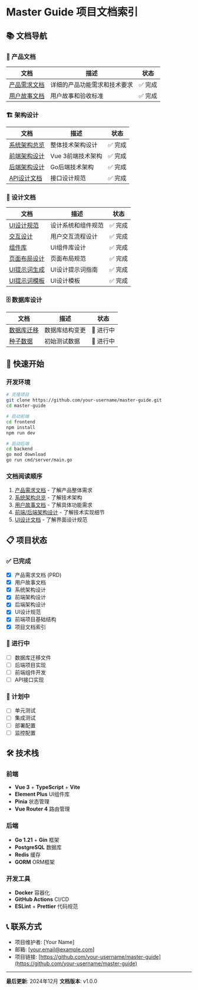 # Master Guide 项目文档索引

## 📚 文档导航

### 🎯 产品文档
| 文档 | 描述 | 状态 |
|------|------|------|
| [产品需求文档](./PRD.md) | 详细的产品功能需求和技术要求 | ✅ 完成 |
| [用户故事文档](./requirements/user-stories.md) | 用户故事和验收标准 | ✅ 完成 |

### 🏗️ 架构设计
| 文档 | 描述 | 状态 |
|------|------|------|
| [系统架构总览](./architecture/system-architecture-summary.md) | 整体技术架构设计 | ✅ 完成 |
| [前端架构设计](./architecture/frontend-architecture.md) | Vue 3前端技术架构 | ✅ 完成 |
| [后端架构设计](./architecture/backend-architecture.md) | Go后端技术架构 | ✅ 完成 |
| [API设计文档](./architecture/api-design.md) | 接口设计规范 | ✅ 完成 |

### 🎨 设计文档
| 文档 | 描述 | 状态 |
|------|------|------|
| [UI设计规范](./ui-design/ui-design-guidelines.md) | 设计系统和组件规范 | ✅ 完成 |
| [交互设计](./ui-design/interaction-design.md) | 用户交互流程设计 | ✅ 完成 |
| [组件库](./ui-design/component-library.md) | UI组件库设计 | ✅ 完成 |
| [页面布局设计](./ui-design/page-layout-design.md) | 页面布局规范 | ✅ 完成 |
| [UI提示词生成](./ui-design/ui-prompt-generation.md) | UI设计提示词指南 | ✅ 完成 |
| [UI提示词模板](./ui-design/ui-prompt-templates.md) | UI设计模板 | ✅ 完成 |

### 🗄️ 数据库设计
| 文档 | 描述 | 状态 |
|------|------|------|
| [数据库迁移](./database/migrations/) | 数据库结构变更 | 🔄 进行中 |
| [种子数据](./database/seeds/) | 初始测试数据 | 🔄 进行中 |

## 🚀 快速开始

### 开发环境
```bash
# 克隆项目
git clone https://github.com/your-username/master-guide.git
cd master-guide

# 启动前端
cd frontend
npm install
npm run dev

# 启动后端
cd backend
go mod download
go run cmd/server/main.go
```

### 文档阅读顺序
1. [产品需求文档](./PRD.md) - 了解产品整体需求
2. [系统架构总览](./architecture/system-architecture-summary.md) - 了解技术架构
3. [用户故事文档](./requirements/user-stories.md) - 了解具体功能需求
4. [前端/后端架构设计](./architecture/) - 了解技术实现细节
5. [UI设计文档](./ui-design/) - 了解界面设计规范

## 📋 项目状态

### ✅ 已完成
- [x] 产品需求文档 (PRD)
- [x] 用户故事文档
- [x] 系统架构设计
- [x] 前端架构设计
- [x] 后端架构设计
- [x] UI设计规范
- [x] 前端项目基础结构
- [x] 项目文档索引

### 🔄 进行中
- [ ] 数据库迁移文件
- [ ] 后端项目实现
- [ ] 前端组件开发
- [ ] API接口实现

### 📅 计划中
- [ ] 单元测试
- [ ] 集成测试
- [ ] 部署配置
- [ ] 监控配置

## 🛠️ 技术栈

### 前端
- **Vue 3** + **TypeScript** + **Vite**
- **Element Plus** UI组件库
- **Pinia** 状态管理
- **Vue Router 4** 路由管理

### 后端
- **Go 1.21** + **Gin** 框架
- **PostgreSQL** 数据库
- **Redis** 缓存
- **GORM** ORM框架

### 开发工具
- **Docker** 容器化
- **GitHub Actions** CI/CD
- **ESLint** + **Prettier** 代码规范

## 📞 联系方式

- 项目维护者: [Your Name]
- 邮箱: [your.email@example.com]
- 项目链接: [https://github.com/your-username/master-guide](https://github.com/your-username/master-guide)

---

**最后更新**: 2024年12月
**文档版本**: v1.0.0